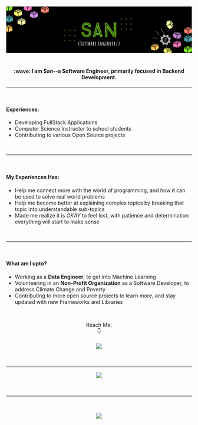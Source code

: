 <a href="sancodes-portfolio.netlify.app"> <img src="./assets/banner.jpg" alt="Header Banner"/> </a>
<br>
<br>
<h4 align="center">
:wave: <b> I am San--a Software Engineer, primarily focused in Backend Development. </b>
</h4>

---
<br>
<h4> Experiences: </h4>
  
- Developing FullStack Applications
- Computer Science Instructor to school students 
- Contributing to various Open Source projects
</p>
<br>

----
<br>
<h4> My Experiences Has:  </h4>

- Help me connect more with the world of programming, and how it can be used to solve real world problems
- Help me become better at explaining complex topics by breaking that topic into understandable sub-topics
- Made me realize it is <i>OKAY</i> to feel lost, with patience and determination everything will start to make sense

<br>

---
<br>
<h4> What am I upto? </h4>

- Working as a <b>Data Engineer</b>, to get into Machine Learning
- Volunteering in an <b>Non-Profit Organization</b> as a Software Developer, to address Climate Change and Poverty
- Contributing to more open source projects to learn more, and stay updated with new Frameworks and Libraries

<br>

<p align="center"> 
Reach Me: 
<br>
&#128071;
<br>
<br>
<span> <a href="mailto:munsan14@gmail.com"> <img src="https://img.shields.io/badge/Gmail-D14836?style=for-the-badge&logo=gmail&logoColor=white"/></a>
</p> </span>
<br> 

---

<p align="center">

<a href="https://github.com/sancodes/github-readme-stats"> 
<img src="https://github-readme-stats.vercel.app/api?username=sancodes&count_private=true&show_icons=true&theme=dark"/>
</a>
</p>
<br> 

---
<br>
<p align="center">
<img src="https://api.visitorbadge.io/api/visitors?path=http%3A%2F%2Fwww.github.com%2Fsancodes%2F&label=visitors&countColor=%23d9e3f0&style=plastic" />
</p>

